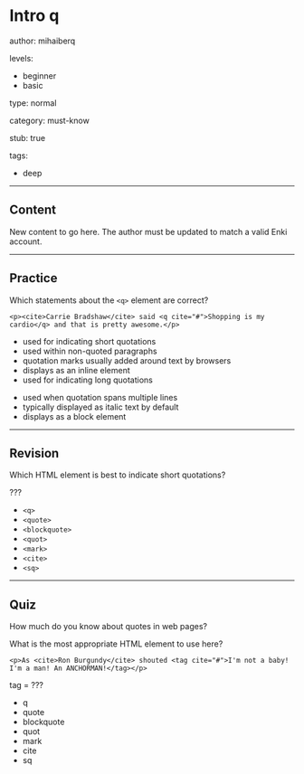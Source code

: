 # Intro q
author: mihaiberq

levels:
  - beginner
  - basic

type: normal

category: must-know

stub: true


tags:
  - deep


---
## Content

New content to go here. The author must be updated to match a valid Enki account.

---
## Practice

Which statements about the `<q>` element are correct?

```<p><cite>Carrie Bradshaw</cite> said <q cite="#">Shopping is my cardio</q> and that is pretty awesome.</p>```

+ used for indicating short quotations
+ used within non-quoted paragraphs
+ quotation marks usually added around text by browsers
+ displays as an inline element
+ used for indicating long quotations
- used when quotation spans multiple lines
- typically displayed as italic text by default
- displays as a block element

---
## Revision

Which HTML element is best to indicate short quotations?

???

* `<q>`
* `<quote>`
* `<blockquote>`
* `<quot>`
* `<mark>`
* `<cite>`
* `<sq>`

---
## Quiz

How much do you know about quotes in web pages?

What is the most appropriate HTML element to use here?

```<p>As <cite>Ron Burgundy</cite> shouted <tag cite="#">I'm not a baby! I'm a man! An ANCHORMAN!</tag></p>```

tag = ???

* q
* quote
* blockquote
* quot
* mark
* cite
* sq



